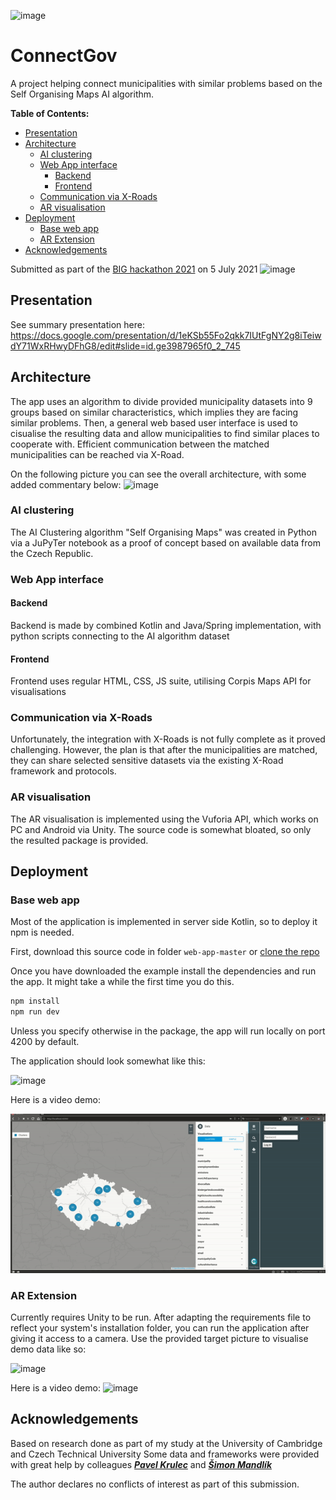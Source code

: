 ![image](https://user-images.githubusercontent.com/22589593/124494007-99db3b00-ddb6-11eb-9ffa-97be31fefb35.png)

# ConnectGov
A project helping connect municipalities with similar problems based on the Self Organising Maps AI algorithm.

__Table of Contents:__
  * [Presentation](#presentation)
  * [Architecture](#architecture)
    + [AI clustering](#ai-clustering)
    + [Web App interface](#web-app-interface)
      - [Backend](#backend)
      - [Frontend](#frontend)
    + [Communication via X-Roads](#communication-via-x-roads)
    + [AR visualisation](#ar-visualisation)
  * [Deployment](#deployment)
    + [Base web app](#base-web-app)
    + [AR Extension](#ar-extension)
  * [Acknowledgements](#acknowledgements)

Submitted as part of the [BIG hackathon 2021](https://euhack21.bemyapp.com/) on 5 July 2021
![image](https://user-images.githubusercontent.com/22589593/124494107-baa39080-ddb6-11eb-981f-80f4b17073f4.png)


## Presentation
See summary presentation here:
https://docs.google.com/presentation/d/1eKSb55Fo2qkk7IUtFgNY2g8iTeiwdY71WxRHwyDFhG8/edit#slide=id.ge3987965f0_2_745

## Architecture
The app uses an algorithm to divide provided municipality datasets into 9 groups based on similar characteristics, which implies they are facing similar problems. Then, a general web based user interface is used to cisualise the resulting data and allow municipalities to find similar places to cooperate with. Efficient communication between the matched municipalities can be reached via X-Road.

On the following picture you can see the overall architecture, with some added commentary below:
![image](https://user-images.githubusercontent.com/22589593/124495672-b1b3be80-ddb8-11eb-9729-7764e9bc6d49.png)

### AI clustering
The AI Clustering algorithm "Self Organising Maps" was created in Python via a JuPyTer notebook as a proof of concept based on available data from the Czech Republic.

### Web App interface
 #### Backend
 Backend is made by combined Kotlin and Java/Spring implementation, with python scripts connecting to the AI algorithm dataset
 #### Frontend
 Frontend uses regular HTML, CSS, JS suite, utilising Corpis Maps API for visualisations
 
### Communication via X-Roads
Unfortunately, the integration with X-Roads is not fully complete as it proved challenging. However, the plan is that after the municipalities are matched, they can share selected sensitive datasets via the existing X-Road framework and protocols.

### AR visualisation
The AR visualisation is implemented using the Vuforia API, which works on PC and Android via Unity. The source code is somewhat bloated, so only the resulted package is provided.


## Deployment
### Base web app
Most of the application is implemented in server side Kotlin, so to deploy it npm is needed.

First, download this source code  in folder ```web-app-master``` or [clone the repo](https://github.com/Plavit/ConnectGov/)

Once you have downloaded the example install the dependencies and run the app. It might take a while the first time you do this.

```bash
npm install
npm run dev
```

Unless you specify otherwise in the package, the app will run locally on port 4200 by default.

The application should look somewhat like this:

![image](https://user-images.githubusercontent.com/22589593/124493567-13bef480-ddb6-11eb-9bf0-4ac7b80f75c6.png)

Here is a video demo:

![image](graphics/web-demo.gif)

### AR Extension
Currently requires Unity to be run. After adapting the requirements file to reflect your system's installation folder, you can run the application after giving it access to a camera. Use the provided target picture to visualise demo data like so:

![image](https://user-images.githubusercontent.com/22589593/124493508-00138e00-ddb6-11eb-8ddf-0d5f10e67ea4.png)

Here is a video demo:
![image](graphics/ar-demo.gif)


## Acknowledgements
Based on research done as part of my study at the University of Cambridge and Czech Technical University
Some data and frameworks were provided with great help by colleagues [*__Pavel Krulec__*](https://github.com/harakiwi1) and [*__Šimon Mandlík__*](https://github.com/SimonMandlik)

The author declares no conflicts of interest as part of this submission.
